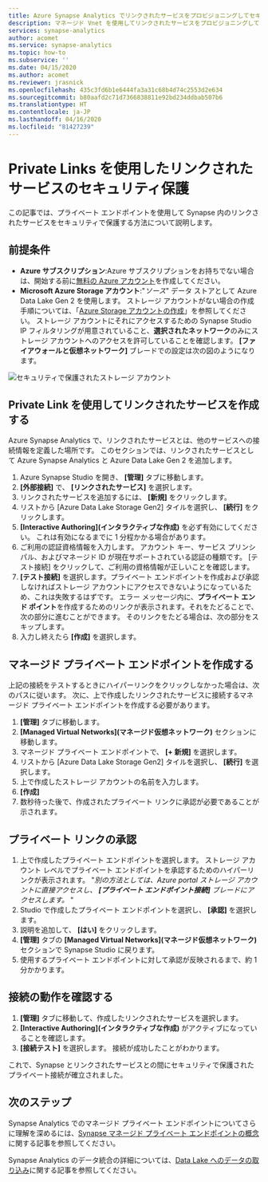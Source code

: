 ```yaml
---
title: Azure Synapse Analytics でリンクされたサービスをプロビジョニングしてセキュリティで保護する
description: マネージド Vnet を使用してリンクされたサービスをプロビジョニングしてセキュリティで保護する方法について説明します
services: synapse-analytics
author: acomet
ms.service: synapse-analytics
ms.topic: how-to
ms.subservice: ''
ms.date: 04/15/2020
ms.author: acomet
ms.reviewer: jrasnick
ms.openlocfilehash: 435c3fd6b1e6444fa3a31c68b4d74c2553d2e634
ms.sourcegitcommit: b80aafd2c71d7366838811e92bd234ddbab507b6
ms.translationtype: HT
ms.contentlocale: ja-JP
ms.lasthandoff: 04/16/2020
ms.locfileid: "81427239"
---
```

# <a name="securing-a-linked-service-with-private-links"></a>Private Links を使用したリンクされたサービスのセキュリティ保護 

この記事では、プライベート エンドポイントを使用して Synapse 内のリンクされたサービスをセキュリティで保護する方法について説明します。

## <a name="prerequisites"></a>前提条件

* **Azure サブスクリプション**:Azure サブスクリプションをお持ちでない場合は、開始する前に[無料の Azure アカウント](https://azure.microsoft.com/free/)を作成してください。
* **Microsoft Azure Storage アカウント**:"*ソース*" データ ストアとして Azure Data Lake Gen 2 を使用します。 ストレージ アカウントがない場合の作成手順については、「[Azure Storage アカウントの作成](../../storage/blobs/data-lake-storage-quickstart-create-account.md)」を参照してください。 ストレージ アカウントにそれにアクセスするための Synapse Studio IP フィルタリングが用意されていること、**選択されたネットワーク**のみにストレージ アカウントへのアクセスを許可していることを確認します。 **[ファイアウォールと仮想ネットワーク]** ブレードでの設定は次の図のようになります。

![セキュリティで保護されたストレージ アカウント](./media/secure-storage-account.png)

## <a name="create-a-linked-service-with-private-links"></a>Private Link を使用してリンクされたサービスを作成する

Azure Synapse Analytics で、リンクされたサービスとは、他のサービスへの接続情報を定義した場所です。 このセクションでは、リンクされたサービスとして Azure Synapse Analytics と Azure Data Lake Gen 2 を追加します。

1. Azure Synapse Studio を開き、 **[管理]** タブに移動します。
1. **[外部接続]** で、 **[リンクされたサービス]** を選択します。
1. リンクされたサービスを追加するには、 **[新規]** をクリックします。
1. リストから [Azure Data Lake Storage Gen2] タイルを選択し、 **[続行]** をクリックします。
1. **[Interactive Authoring]\(インタラクティブな作成\)** を必ず有効にしてください。 これは有効になるまでに 1 分程かかる場合があります。 
1. ご利用の認証資格情報を入力します。 アカウント キー、サービス プリンシパル、およびマネージド ID が現在サポートされている認証の種類です。 [テスト接続] をクリックして、ご利用の資格情報が正しいことを確認します。
1. **[テスト接続]** を選択します。プライベート エンドポイントを作成および承認しなければストレージ アカウントにアクセスできないようになっているため、これは失敗するはずです。 エラー メッセージ内に、**プライベート エンド ポイント**を作成するためのリンクが表示されます。それをたどることで、次の部分に進むことができます。 そのリンクをたどる場合は、次の部分をスキップします。
1. 入力し終えたら **[作成]** を選択します。

## <a name="create-a-managed-private-endpoint"></a>マネージド プライベート エンドポイントを作成する

上記の接続をテストするときにハイパーリンクをクリックしなかった場合は、次のパスに従います。 次に、上で作成したリンクされたサービスに接続するマネージド プライベート エンドポイントを作成する必要があります。

1. **[管理]** タブに移動します。
1. **[Managed Virtual Networks]\(マネージド仮想ネットワーク\)** セクションに移動します。
1. マネージド プライベート エンドポイントで、 **[+ 新規]** を選択します。
1. リストから [Azure Data Lake Storage Gen2] タイルを選択し、 **[続行]** を選択します。
1. 上で作成したストレージ アカウントの名前を入力します。
1. **[作成]**
1. 数秒待った後で、作成されたプライベート リンクに承認が必要であることが示されます。

## <a name="approval-of-a-private-link"></a>プライベート リンクの承認
1. 上で作成したプライベート エンドポイントを選択します。 ストレージ アカウント レベルでプライベート エンドポイントを承認するためのハイパーリンクが表示されます。 "*別の方法としては、Azure portal ストレージ アカウントに直接アクセスし、 **[プライベート エンドポイント接続]** ブレードにアクセスします。* "
1. Studio で作成したプライベート エンドポイントを選択し、 **[承認]** を選択します。
1. 説明を追加して、 **[はい]** をクリックします。
1. **[管理]** タブの **[Managed Virtual Networks]\(マネージド仮想ネットワーク\)** セクションで Synapse Studio に戻ります。
1. 使用するプライベート エンドポイントに対して承認が反映されるまで、約 1 分かかります。

## <a name="check-the-connection-works"></a>接続の動作を確認する
1. **[管理]** タブに移動して、作成したリンクされたサービスを選択します。
1. **[Interactive Authoring]\(インタラクティブな作成\)** がアクティブになっていることを確認します。
1. **[接続テスト]** を選択します。 接続が成功したことがわかります。

これで、Synapse とリンクされたサービスとの間にセキュリティで保護されたプライベート接続が確立されました。

## <a name="next-steps"></a>次のステップ

Synapse Analytics でのマネージド プライベート エンドポイントについてさらに理解を深めるには、[Synapse マネージド プライベート エンドポイントの概念](data-integration-data-lake.md)に関する記事を参照してください。

Synapse Analytics のデータ統合の詳細については、[Data Lake へのデータの取り込み](data-integration-data-lake.md)に関する記事を参照してください。